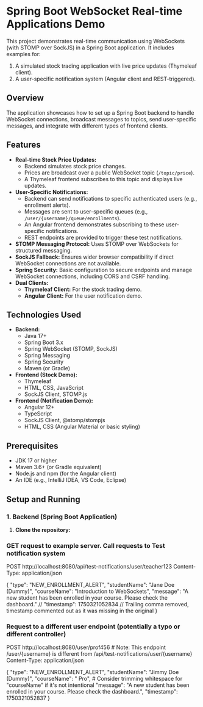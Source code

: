 # Spring Boot WebSocket Real-time Applications Demo

This project demonstrates real-time communication using WebSockets (with STOMP over SockJS) in a Spring Boot application. It includes examples for:
1.  A simulated stock trading application with live price updates (Thymeleaf client).
2.  A user-specific notification system (Angular client and REST-triggered).

## Overview

The application showcases how to set up a Spring Boot backend to handle WebSocket connections, broadcast messages to topics, send user-specific messages, and integrate with different types of frontend clients.

## Features

*   **Real-time Stock Price Updates:**
    *   Backend simulates stock price changes.
    *   Prices are broadcast over a public WebSocket topic (`/topic/price`).
    *   A Thymeleaf frontend subscribes to this topic and displays live updates.
*   **User-Specific Notifications:**
    *   Backend can send notifications to specific authenticated users (e.g., enrollment alerts).
    *   Messages are sent to user-specific queues (e.g., `/user/{username}/queue/enrollments`).
    *   An Angular frontend demonstrates subscribing to these user-specific notifications.
    *   REST endpoints are provided to trigger these test notifications.
*   **STOMP Messaging Protocol:** Uses STOMP over WebSockets for structured messaging.
*   **SockJS Fallback:** Ensures wider browser compatibility if direct WebSocket connections are not available.
*   **Spring Security:** Basic configuration to secure endpoints and manage WebSocket connections, including CORS and CSRF handling.
*   **Dual Clients:**
    *   **Thymeleaf Client:** For the stock trading demo.
    *   **Angular Client:** For the user notification demo.

## Technologies Used

*   **Backend:**
    *   Java 17+
    *   Spring Boot 3.x
    *   Spring WebSocket (STOMP, SockJS)
    *   Spring Messaging
    *   Spring Security
    *   Maven (or Gradle)
*   **Frontend (Stock Demo):**
    *   Thymeleaf
    *   HTML, CSS, JavaScript
    *   SockJS Client, STOMP.js
*   **Frontend (Notification Demo):**
    *   Angular 12+
    *   TypeScript
    *   SockJS Client, @stomp/stompjs
    *   HTML, CSS (Angular Material or basic styling)

## Prerequisites

*   JDK 17 or higher
*   Maven 3.6+ (or Gradle equivalent)
*   Node.js and npm (for the Angular client)
*   An IDE (e.g., IntelliJ IDEA, VS Code, Eclipse)

## Setup and Running

### 1. Backend (Spring Boot Application)

1.  **Clone the repository:**
### GET request to example server. Call requests to Test notification system
POST http://localhost:8080/api/test-notifications/user/teacher123
Content-Type: application/json

{
"type": "NEW_ENROLLMENT_ALERT",
"studentName": "Jane Doe (Dummy)",
"courseName": "Introduction to WebSockets",
"message": "A new student has been enrolled in your course. Please check the dashboard."
// "timestamp": 1750321052834 // Trailing comma removed, timestamp commented out as it was missing in the original
}

### Request to a different user endpoint (potentially a typo or different controller)
POST http://localhost:8080/user/prof456 # Note: This endpoint /user/{username} is different from /api/test-notifications/user/{username}
Content-Type: application/json

{
"type": "NEW_ENROLLMENT_ALERT",
"studentName": "Jimmy Doe (Dummy)",
"courseName": "  Pro", # Consider trimming whitespace for "courseName" if it's not intentional
"message": "A new student has been enrolled in your course. Please check the dashboard.",
"timestamp": 1750321052837
}
